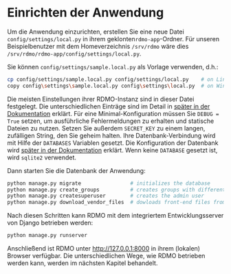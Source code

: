 # Einrichten der Anwendung

Um die Anwendung einzurichten, erstellen Sie eine neue Datei `config/settings/local.py` in ihrem geklonten`rdmo-app`-Ordner. Für unseren Beispielbenutzer mit dem Homeverzeichnis `/srv/rdmo` wäre dies `/srv/rdmo/rdmo-app/config/settings/local.py`.

Sie können `config/settings/sample.local.py` als Vorlage verwenden, d.h.:

```bash
cp config/settings/sample.local.py config/settings/local.py    # on Linux or macOS
copy config\settings\sample.local.py config\settings\local.py  # on Windows
```

Die meisten Einstellungen ihrer RDMO-Instanz sind in dieser Datei festgelegt. Die unterschiedlichen Einträge sind im Detail in  [später in der Dokumentation](../../configuration/index.html) erklärt. Für eine Minimal-Konfiguration müssen Sie `DEBUG = True` setzen, um ausführliche Fehlermeldungen zu erhalten und statische Dateien zu nutzen. Setzen Sie außerdem `SECRET_KEY` zu einem langen, zufälligen String, den Sie geheim halten. Ihre Datenbank-Verbindung wird mit Hilfe der  `DATABASES` Variablen gesetzt. Die Konfiguration der Datenbank wird  [später in der Dokumentation](../../configuration/databases.html) erklärt. Wenn keine `DATABASE` gesetzt ist, wird `sqlite2` verwendet.

Dann starten Sie die Datenbank der Anwendung:

```bash
python manage.py migrate                # initializes the database
python manage.py create_groups          # creates groups with different permissions
python manage.py createsuperuser        # creates the admin user
python manage.py download_vendor_files  # dowloads front-end files from the CDN
```

Nach diesen Schritten kann RDMO mit dem integriertem Entwicklungsserver von Django betrieben werden:

```bash
python manage.py runserver
```

Anschließend ist RDMO unter http://127.0.0.1:8000 in ihrem (lokalen) Browser verfügbar. Die unterschiedlichen Wege, wie RDMO betrieben werden kann, werden im nächsten Kapitel behandelt.
